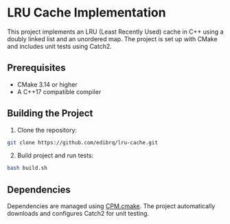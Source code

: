 # LRU Cache Implementation

This project implements an LRU (Least Recently Used) cache in C++ using a doubly linked list and an unordered map. The project is set up with CMake and includes unit tests using Catch2.

## Prerequisites

- CMake 3.14 or higher
- A C++17 compatible compiler

## Building the Project

1. Clone the repository:

```bash
git clone https://github.com/edibrq/lru-cache.git
```

2. Build project and run tests:

```bash
bash build.sh
```

## Dependencies

Dependencies are managed using [CPM.cmake](https://github.com/cpm-cmake/CPM.cmake). The project automatically downloads and configures Catch2 for unit testing.

